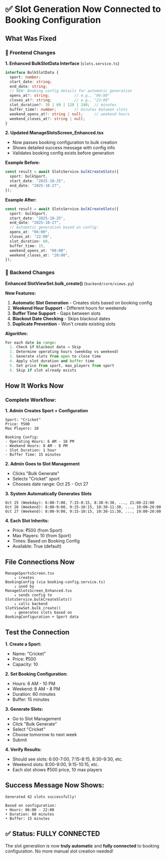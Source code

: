 # ✅ Slot Generation Now Connected to Booking Configuration

## What Was Fixed

### 🔧 **Frontend Changes**

**1. Enhanced BulkSlotData Interface** (`slots.service.ts`)
```typescript
interface BulkSlotData {
  sport: number;
  start_date: string;
  end_date: string;
  // NEW: Booking config details for automatic generation
  opens_at?: string;           // e.g., "06:00"
  closes_at?: string;          // e.g., "22:00"
  slot_duration?: 30 | 60 | 120 | 240;  // minutes
  buffer_time?: number;        // minutes between slots
  weekend_opens_at?: string | null;     // weekend hours
  weekend_closes_at?: string | null;
}
```

**2. Updated ManageSlotsScreen_Enhanced.tsx**
- Now passes booking configuration to bulk creation
- Shows detailed success message with config info
- Validates booking config exists before generation

**Example Before:**
```typescript
const result = await SlotsService.bulkCreateSlots({
  sport: bulkSport,
  start_date: "2025-10-25",
  end_date: "2025-10-27",
});
```

**Example After:**
```typescript
const result = await SlotsService.bulkCreateSlots({
  sport: bulkSport,
  start_date: "2025-10-25", 
  end_date: "2025-10-27",
  // Automatic generation based on config:
  opens_at: "06:00",
  closes_at: "22:00", 
  slot_duration: 60,
  buffer_time: 15,
  weekend_opens_at: "08:00",
  weekend_closes_at: "20:00",
});
```

### 🔧 **Backend Changes**

**Enhanced SlotViewSet.bulk_create()** (`backend/core/views.py`)

**New Features:**
1. **Automatic Slot Generation** - Creates slots based on booking config
2. **Weekend Hour Support** - Different hours for weekends
3. **Buffer Time Support** - Gaps between slots
4. **Blackout Date Checking** - Skips blackout dates
5. **Duplicate Prevention** - Won't create existing slots

**Algorithm:**
```python
For each date in range:
  1. Check if blackout date → Skip
  2. Determine operating hours (weekday vs weekend)
  3. Generate slots from open to close time
  4. Apply slot duration and buffer time
  5. Set price from sport, max_players from sport
  6. Skip if slot already exists
```

## How It Works Now

### **Complete Workflow:**

**1. Admin Creates Sport + Configuration**
```
Sport: "Cricket"
Price: ₹500
Max Players: 10

Booking Config:
- Operating Hours: 6 AM - 10 PM
- Weekend Hours: 8 AM - 8 PM  
- Slot Duration: 1 hour
- Buffer Time: 15 minutes
```

**2. Admin Goes to Slot Management**
- Clicks "Bulk Generate"
- Selects "Cricket" sport
- Chooses date range: Oct 25 - Oct 27

**3. System Automatically Generates Slots**
```
Oct 25 (Weekday): 6:00-7:00, 7:15-8:15, 8:30-9:30, ..., 21:00-22:00
Oct 26 (Weekend): 8:00-9:00, 9:15-10:15, 10:30-11:30, ..., 19:00-20:00  
Oct 27 (Weekend): 8:00-9:00, 9:15-10:15, 10:30-11:30, ..., 19:00-20:00
```

**4. Each Slot Inherits:**
- Price: ₹500 (from Sport)
- Max Players: 10 (from Sport)
- Times: Based on Booking Config
- Available: True (default)

## File Connections Now

```
ManageSportsScreen.tsx
    ↓ creates
BookingConfig (via booking-config.service.ts)
    ↓ used by
ManageSlotsScreen_Enhanced.tsx 
    ↓ sends config to
SlotsService.bulkCreateSlots()
    ↓ calls backend
SlotViewSet.bulk_create()
    ↓ generates slots based on
BookingConfiguration + Sport data
```

## Test the Connection

**1. Create a Sport:**
- Name: "Cricket"
- Price: ₹500
- Capacity: 10

**2. Set Booking Configuration:**
- Hours: 6 AM - 10 PM
- Weekend: 8 AM - 8 PM
- Duration: 60 minutes
- Buffer: 15 minutes

**3. Generate Slots:**
- Go to Slot Management
- Click "Bulk Generate"  
- Select "Cricket"
- Choose tomorrow to next week
- Submit

**4. Verify Results:**
- Should see slots: 6:00-7:00, 7:15-8:15, 8:30-9:30, etc.
- Weekend slots: 8:00-9:00, 9:15-10:15, etc.
- Each slot shows ₹500 price, 10 max players

## Success Message Now Shows:

```
Generated 42 slots successfully!

Based on configuration:
• Hours: 06:00 - 22:00
• Duration: 60 minutes  
• Buffer: 15 minutes
```

## ✅ Status: FULLY CONNECTED

The slot generation is now **truly automatic** and **fully connected** to booking configuration. No more manual slot creation needed!